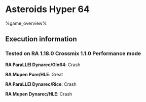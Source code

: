 # Asteroids Hyper 64 

%game_overview%

## Execution information

### Tested on RA 1.18.0 Crossmix 1.1.0 Performance mode

**RA ParaLLEl Dynarec/Gln64**: Crash

**RA Mupen Pure/HLE**: Great

**RA ParaLLEl Dynarec/Rice**: Crash

**RA Mupen Dynarec/HLE**: Crash